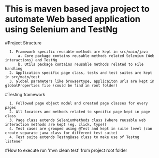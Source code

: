 # This is maven based java project to automate Web based application using Selenium and TestNg

#Project Structure

      1. Framework specific reusable methods are kept in src/main/java 
          a. Core package contains reusable methods related Selenium (Web interactions) and TestNg
          b. Utils package contains reusable methods related to File handling 
      2. Application specific page class, tests and test suites are kept in src/main/test
      3. Global parameters like browsertype, applicaiton urls are kept in globalProperties file (could be find in root folder)

#Testing framework

      1. Followed page object model and created page classes for every pages 
      2. All locators and methods related to specific page kept in page class
      3. Page class extends SeleniumMethods class (where reusable web interaction methods are kept (eg, click, type))
      4. Test cases are grouped using @Test and kept in suite level (can create separate java class for different test suite)
      4. Test suite extends TestngBase class to make use of Testng listener

#How to execute
run 'mvn clean test' from project root folder

